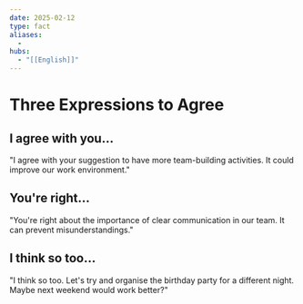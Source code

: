 ```yaml
---
date: 2025-02-12
type: fact
aliases:
  -
hubs:
  - "[[English]]"
---
```


# Three Expressions to Agree

## I agree with you...

"I agree with your suggestion to have more team-building activities. It could improve our work environment."


## You're right...

"You're right about the importance of clear communication in our team. It can prevent misunderstandings."


## I think so too...

"I think so too. Let's try and organise the birthday party for a different night. Maybe next weekend would work better?"

